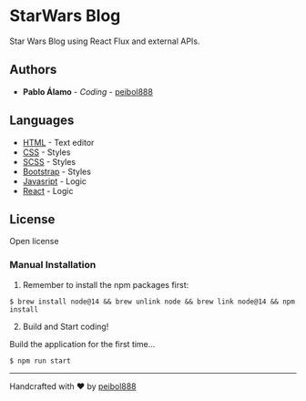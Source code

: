 # StarWars Blog

Star Wars Blog using React Flux and external APIs.

## Authors

* **Pablo Álamo** - *Coding* - [peibol888](https://github.com/peibol888)

## Languages

* [HTML](https://es.wikipedia.org/wiki/HTML5) - Text editor
* [CSS](https://developer.mozilla.org/es/docs/Web/CSS) - Styles
* [SCSS](https://sass-lang.com/) - Styles
* [Bootstrap](https://getbootstrap.com/) - Styles
* [Javasript](https://developer.mozilla.org/es/docs/Web/JavaScript) - Logic
* [React](https://es.reactjs.org/) - Logic

## License

Open license

### Manual Installation

1) Remember to install the npm packages first:
```
$ brew install node@14 && brew unlink node && brew link node@14 && npm install
```

2) Build and Start coding!

Build the application for the first time...

```
$ npm run start
```

---
Handcrafted with ❤ by [peibol888](https://github.com/peibol888)
